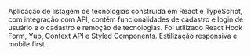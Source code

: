 Aplicação de listagem de tecnologias construída em React e TypeScript, com
integração com API, contém funcionalidades de cadastro e login de usuário e o
cadastro e remoção de tecnologias. Foi utilizado React Hook Form, Yup,
Context API e Styled Components. Estilização responsiva e mobile first.
